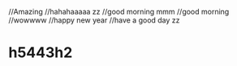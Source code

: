 //Amazing
//hahahaaaaa zz
//good morning mmm
//good morning
//wowwww
//happy new year
//have a good day zz
# h5443h2
